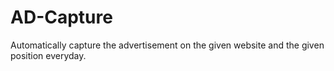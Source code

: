 # AD-Capture
Automatically capture the advertisement on the given website and the given position everyday.
